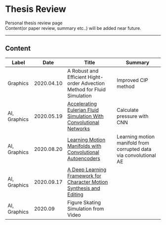 # Thesis Review  

Personal thesis review page    
Content(or paper review, summary etc..) will be added near future. 

---

## Content

<link rel="stylesheet">
<table class="tg">
<thead>
  <tr>
    <th class="tg-ysfy">Label</th>
    <th class="tg-ysfy">Date</th>
    <th class="tg-ysfy">Title</th>
    <th class="tg-ysfy">Summary</th>
  </tr>
</thead>
<tbody>
  <tr>
    <td class="tg-xcht">Graphics</td>
    <td class="tg-xcht">2020.04.10</td>
    <td class="tg-xcht">A Robust and Efficient Hight-order Advection Method for Fluid Simulation</td>
    <td class="tg-xcht">Improved CIP method</td>
  </tr>
  <tr>
    <td class="tg-xcht">AI, Graphics</td>
    <td class="tg-xcht">2020.05.19</td>
    <td class="tg-xcht"><a href = "https://cims.nyu.edu/~schlacht/CNNFluids.htm">Accelerating Eulerian Fluid Simulation With Convolutional Networks</a></td>
    <td class="tg-xcht">Calculate pressure with CNN</td>
  </tr>
  <tr>
    <td class="tg-0lax">AI, Graphics</td>
    <td class="tg-0lax">2020.08.20</td>
    <td class="tg-0lax"><a href = "http://www.ipab.inf.ed.ac.uk/cgvu/motioncnn.pdf">Learning Motion Manifolds with Convolutional Autoencoders</a></td>
    <td class="tg-0lax">Learning motion manifold from corrupted data via convolutional AE</td>
  </tr>
   <tr>
    <td class="tg-0lax">AI, Graphics</td>
    <td class="tg-0lax">2020.09.17</td>
    <td class="tg-0lax"><a href = "http://www.ipab.inf.ed.ac.uk/cgvu/motionsynthesis.pdf">A Deep Learning Framework for Character Motion Synthesis and Editing</a></td>
  </tr>
  <tr>
    <td class="tg-0lax">AI, Graphics</td>
    <td class="tg-0lax">2020.09</td>
    <td class="tg-0lax">Figure Skating Simulation from Video</td>
  </tr>
</tbody>
</table>
